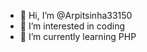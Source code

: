 - 👋 Hi, I’m @Arpitsinha33150
- 👀 I’m interested in coding
- 🌱 I’m currently learning PHP

<!---
Arpitsinha33150/Arpitsinha33150 is a ✨ special ✨ repository because its `README.md` (this file) appears on your GitHub profile.
You can click the Preview link to take a look at your changes.
--->
